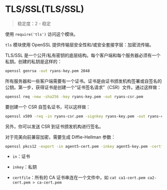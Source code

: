 # TLS/SSL(TLS/SSL)

> 稳定度：2 - 稳定

使用 `require('tls')` 访问这个模块。

`tls` 模块使用 OpenSSL 提供传输层安全性和/或安全套接字层：加密流传输。

TLS/SSL 是一个公开/私有密钥的底层结构。每个客户端和每个服务器必须有一个私钥。创建的私钥是这样的：

``` bash
openssl genrsa -out ryans-key.pem 2048
```

所有服务器和一些客户端需要有一个证书。证书是由证书颁发机构签署或自签名的公钥。第一步，获得证书是创建一个“证书签名请求”（CSR）文件。通过这样做：

``` bash
openssl req -new -sha256 -key ryans-key.pem -out ryans-csr.pem
```

要创建一个 CSR 自签名证书，可以这样做：

``` bash
openssl x509 -req -in ryans-csr.pem -signkey ryans-key.pem -out ryans-cert.pem
```

另外，你可以发送 CSR 到证书颁发机构进行签名。

对于完美向前兼容加密，需要生成 Diffie-Hellman 参数：

``` bash
openssl pkcs12 -export -in agent5-cert.pem -inkey agent5-key.pem -certfile ca-cert.pem -out agent5.pfx
```

* `in`：证书

* `inkey`：私钥

* `certfile`：所有的 CA 证书串连在一个文件中，如 `cat ca1-cert.pem ca2-cert.pem > ca-cert.pem`